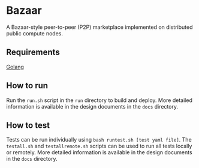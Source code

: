# Bazaar
A Bazaar-style peer-to-peer (P2P) marketplace implemented on distributed public compute nodes.

## Requirements
[Golang](https://golang.org)

## How to run
Run the `run.sh` script in the `run` directory to build and deploy.
More detailed information is available in the design documents in the `docs` directory.

## How to test
Tests can be run individually using `bash runtest.sh [test yaml file]`.
The `testall.sh` and `testallremote.sh` scripts can be used to run all tests locally or remotely.
More detailed information is available in the design documents in the `docs` directory.
